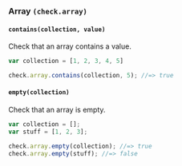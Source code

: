 ### Array `(check.array)`
#### `contains(collection, value)`
Check that an array contains a value.

```js
var collection = [1, 2, 3, 4, 5]

check.array.contains(collection, 5); //=> true
```

#### `empty(collection)`
Check that an array is empty.

```js
var collection = [];
var stuff = [1, 2, 3];

check.array.empty(collection); //=> true
check.array.empty(stuff); //=> false
```